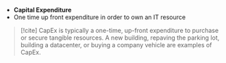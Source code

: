 - **Capital Expenditure**
- One time up front expenditure in order to own an IT resource

> [!cite]
> CapEx is typically a one-time, up-front expenditure to purchase or secure tangible resources. A new building, repaving the parking lot, building a datacenter, or buying a company vehicle are examples of CapEx.
